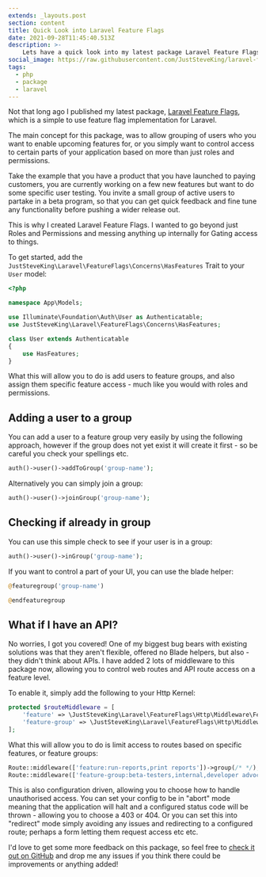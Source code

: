 ```yaml
---
extends: _layouts.post
section: content
title: Quick Look into Laravel Feature Flags
date: 2021-09-28T11:45:40.513Z
description: >-
    Lets have a quick look into my latest package Laravel Feature Flags.
social_image: https://raw.githubusercontent.com/JustSteveKing/laravel-feature-flags/main/banner.png
tags:
  - php
  - package
  - laravel
---
```

Not that long ago I published my latest package, [Laravel Feature Flags](https://github.com/JustSteveKing/laravel-feature-flags), which is a simple to use feature flag implementation for Laravel.

The main concept for this package, was to allow grouping of users who you want to enable upcoming features for, or you simply want to control access to certain parts of your application based on more than just roles and permissions.

Take the example that you have a product that you have launched to paying customers, you are currently working on a few new features but want to do some specific user testing. You invite a small group of active users to partake in a beta program, so that you can get quick feedback and fine tune any functionality before pushing a wider release out.

This is why I created Laravel Feature Flags. I wanted to go beyond just Roles and Permissions and messing anything up internally for Gating access to things.

To get started, add the `JustSteveKing\Laravel\FeatureFlags\Concerns\HasFeatures` Trait to your `User` model:

```php
<?php

namespace App\Models;

use Illuminate\Foundation\Auth\User as Authenticatable;
use JustSteveKing\Laravel\FeatureFlags\Concerns\HasFeatures;

class User extends Authenticatable
{
    use HasFeatures;
}
```

What this will allow you to do is add users to feature groups, and also assign them specific feature access - much like you would with roles and permissions.

## Adding a user to a group

You can add a user to a feature group very easily by using the following approach, however if the group does not yet exist it will create it first - so be careful you check your spellings etc.

```php
auth()->user()->addToGroup('group-name');
```

Alternatively you can simply join a group:

```php
auth()->user()->joinGroup('group-name');
```

## Checking if already in group

You can use this simple check to see if your user is in a group:

```php
auth()->user()->inGroup('group-name');
```

If you want to control a part of your UI, you can use the blade helper:

```php
@featuregroup('group-name')

@endfeaturegroup
```

## What if I have an API?

No worries, I got you covered! One of my biggest bug bears with existing solutions was that they aren't flexible, offered no Blade helpers, but also - they didn't think about APIs. I have added 2 lots of middleware to this package now, allowing you to control web routes and API route access on a feature level.

To enable it, simply add the following to your Http Kernel:

```php
protected $routeMiddleware = [
    'feature' => \JustSteveKing\Laravel\FeatureFlags\Http\Middleware\FeatureMiddleware::class,
    'feature-group' => \JustSteveKing\Laravel\FeatureFlags\Http\Middleware\GroupMiddleware::class,
];
```

What this will allow you to do is limit access to routes based on specific features, or feature groups:

```php
Route::middleware(['feature:run-reports,print reports'])->group(/* */);
Route::middleware(['feature-group:beta-testers,internal,developer advocates'])->group(/* */);
```

This is also configuration driven, allowing you to choose how to handle unauthorised access. You can set your config to be in "abort" mode meaning that the application will halt and a configured status code will be thrown - allowing you to choose a 403 or 404. Or you can set this into "redirect" mode simply avoiding any issues and redirecting to a configured route; perhaps a form letting them request access etc etc.

I'd love to get some more feedback on this package, so feel free to [check it out on GitHub](https://github.com/JustSteveKing/laravel-feature-flags) and drop me any issues if you think there could be improvements or anything added!